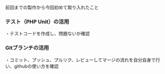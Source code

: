 前回までの製作から今回初めて取り入れたこと

### テスト（PHP Unit）の活用
・テストコードを作成し、問題ないか確認

### Gitブランチの活用
・コミット、プッシュ、プルリク、レビューしてマージの流れを自分自身で行い、githubの使い方を確認
